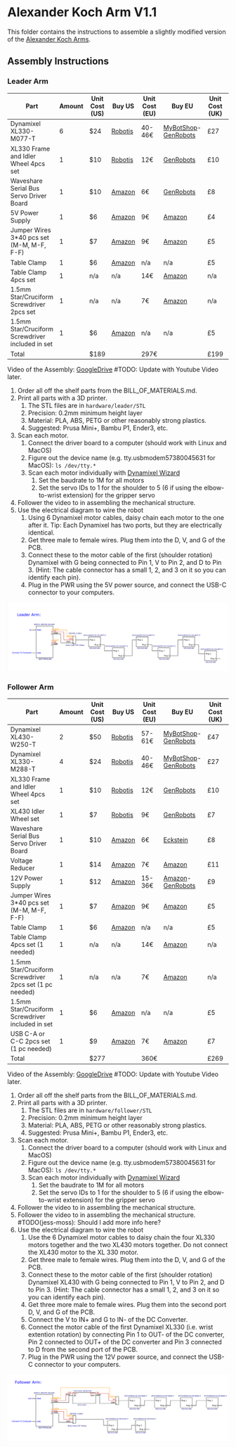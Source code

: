 # Alexander Koch Arm V1.1

This folder contains the instructions to assemble a slightly modified version of the [Alexander Koch Arms](https://github.com/AlexanderKoch-Koch/low_cost_robot). 

## Assembly Instructions

### Leader Arm

| Part | Amount | Unit Cost (US) | Buy US | Unit Cost (EU) | Buy EU | Unit Cost (UK) | Buy UK |
|---|---|---|---|---|---|---|---|
| Dynamixel XL330-M077-T | 6 | $24 | [Robotis](https://www.robotis.us/dynamixel-xl330-m077-t) | 40-46€ | [MyBotShop](https://www.mybotshop.de/DYNAMIXEL-XL330-M077-T)-[GenRobots](https://www.generationrobots.com/en/403818-dynamixel-xl330-m077-t-servo-motor.html) | £27 | [RoboSavvy](https://robosavvy.co.uk/robotis-dynamixel-xl330-m077-t.html) |
| XL330 Frame and Idler Wheel 4pcs set | 1 | $10 | [Robotis](https://www.robotis.us/fpx330-h101-4pcs-set) | 12€ | [GenRobots](https://www.generationrobots.com/en/403860-FPX330-H101-hinge-frame-and-idler-set-dynamixel-xl330.html) | £10 |  [RoboSavvy](https://robosavvy.co.uk/fpx330-h101-4pcs-set.html) |
| Waveshare Serial Bus Servo Driver Board | 1 | $10 | [Amazon](https://a.co/d/7C3RUYU) | 6€ | [GenRobots](https://eckstein-shop.de/WaveShare-Serial-Bus-Servo-Driver-Board-for-ST-SC-Serial-Bus-Servos-EN) | £8 | [Amazon](https://www.amazon.com/Waveshare-Integrates-Control-Circuit-Supports/dp/B0CTMM4LWK/) |
| 5V Power Supply | 1 | $6 | [Amazon](https://a.co/d/5u90NVp) | 9€ | [Amazon](https://www.amazon.fr/LEYF-Alimentation-Universelle-Adaptateur-Enfichable/dp/B09NGVWBSY) | £4 | [Amazon](https://a.co/d/5u90NVp)|
| Jumper Wires 3*40 pcs set (M-M, M-F, F-F) | 1 | $7 | [Amazon](https://a.co/d/hQfk2cb) | 9€ | [Amazon](https://www.amazon.fr/AZDelivery-Jumper-Cavalier-C%C3%A2ble-Arduino/dp/B074P726ZR) | £5 | [Amazon](https://a.co/d/hQfk2cb)|
| Table Clamp | 1 | $6 | [Amazon](https://a.co/d/4KEiYdV) | n/a | n/a | £5 | [Amazon](https://a.co/d/4KEiYdV) |
| Table Clamp 4pcs set | 1 | n/a | n/a | 14€ | [Amazon](https://www.amazon.fr/CAUTIOUS-Serre-Joint-R%C3%A9glable-Serre-Joints/dp/B0CJMB3SKH) | n/a | n/a |
| 1.5mm Star/Cruciform Screwdriver 2pcs set | 1 | n/a | n/a | 7€ | [Amazon](https://www.amazon.fr/sourcing-map-Cruciforme-%C3%89lectroniques-R%C3%A9paration/dp/B0BQ69J2QF) | n/a | n/a |
| 1.5mm Star/Cruciform Screwdriver included in set | 1 | $6 | [Amazon](https://www.amazon.com/Choice-9-Piece-Precision-Screwdriver-Phillips/dp/B0747DYJJR) | n/a | n/a | £5 | [Amazon](https://www.amazon.com/Choice-9-Piece-Precision-Screwdriver-Phillips/dp/B0747DYJJR)
| Total | | $189 | | 297€ | | £199 | |

Video of the Assembly: [GoogleDrive](https://drive.google.com/file/d/175ARhMbZ5WLxKjbbCx7fIGH7QuZW5ajk/view?usp=drive_link) #TODO: Update with Youtube Video later.

1. Order all off the shelf parts from the BILL_OF_MATERIALS.md.
2. Print all parts with a 3D printer.
   1. The STL files are in `hardware/leader/STL`
   2. Precision: 0.2mm minimum height layer
   3. Material: PLA, ABS, PETG or other reasonably strong plastics.
   4. Suggested: Prusa Mini+, Bambu P1, Ender3, etc.
3.  Scan each motor.
    1.  Connect the driver board to a computer (should work with Linux and MacOS)
    2.  Figure out the device name (e.g. tty.usbmodem57380045631 for MacOS): ```ls /dev/tty.*```
    3.  Scan each motor individually with [Dynamixel Wizard](https://emanual.robotis.com/docs/en/software/dynamixel/dynamixel_wizard2/)
        1. Set the baudrate to 1M for all motors
        2. Set the servo IDs to 1 for the shoulder to 5 (6 if using the elbow-to-wrist extension) for the gripper servo
4.  Follower the video to in assembling the mechanical structure.
5.  Use the electrical diagram to wire the robot
    1.  Using 6 Dynamixel motor cables, daisy chain each motor to the one after it. Tip: Each Dynamixel has two ports, but they are electrically identical.
    2.  Get three male to female wires. Plug them into the D, V, and G of the PCB.
    3.  Connect these to the motor cable of the first (shoulder rotation) Dynamixel with G being connected to Pin 1, V to Pin 2, and D to Pin 3. (Hint: The cable connector has a small 1, 2, and 3 on it so you can identify each pin).
    4.  Plug in the PWR using the 5V power source, and connect the USB-C connector to your computers.

![Leader Electrical Diagram](./pictures/Leader_Arm_Electrical_Diagram.png)

### Follower Arm

| Part | Amount | Unit Cost (US) | Buy US | Unit Cost (EU) | Buy EU | Unit Cost (UK) | Buy UK |
|---|---|---|---|---|---|---|---|
| Dynamixel XL430-W250-T |  2 | $50 | [Robotis](https://www.robotis.us/dynamixel-xl430-w250-t) | 57-61€ | [MyBotShop](https://www.mybotshop.de/DYNAMIXEL-XL430-W250-T)-[GenRobots](https://www.generationrobots.com/en/402823-dynamixel-xl430-w250-t-servomotor.html) | £47 | [RoboSavvy](https://robosavvy.co.uk/dynamixel-xl430-w250-t.html)
| Dynamixel XL330-M288-T |  4 | $24  | [Robotis](https://www.robotis.us/dynamixel-xl330-m288-t) | 40-46€ | [MyBotShop](https://www.mybotshop.de/DYNAMIXEL-XL330-M288-T)-[GenRobots](https://www.generationrobots.com/en/403817-dynamixel-xl330-m288-t-servo-motor.html) | £27 | [RoboSavvy](https://robosavvy.co.uk/robotis-dynamixel-xl330-m288-t.html) |
| XL330 Frame and Idler Wheel 4pcs set |  1 | $10 | [Robotis](https://www.robotis.us/fpx330-h101-4pcs-set) | 12€ | [GenRobots](https://www.generationrobots.com/en/403860-FPX330-H101-hinge-frame-and-idler-set-dynamixel-xl330.html) | £10 |  [RoboSavvy](https://robosavvy.co.uk/fpx330-h101-4pcs-set.html) |
| XL430 Idler Wheel set | 1 | $7 | [Robotis](https://www.robotis.us/hn11-i101-set) | 9€ | [GenRobots](https://www.generationrobots.com/en/403206-hn11-i101-horn-set.html) | £7 | [Robosavvy](https://robosavvy.co.uk/hn11-i101-set.html)|
| Waveshare Serial Bus Servo Driver Board | 1 | $10 | [Amazon](https://a.co/d/7C3RUYU) | 6€ | [Eckstein](https://eckstein-shop.de/WaveShare-Serial-Bus-Servo-Driver-Board-for-ST-SC-Serial-Bus-Servos-EN) | £8 | [Amazon](https://www.amazon.com/Waveshare-Integrates-Control-Circuit-Supports/dp/B0CTMM4LWK/)|
| Voltage Reducer | 1 | $14 | [Amazon](https://www.amazon.com/EPLZON-Converter-5V-5-3V-Transformer-Regulator/dp/B09R4DBZJK) | 7€ | [Amazon](https://www.amazon.fr/ICQUANZX-Converter-Transformer-Voltage-Regulator/dp/B07RGB2HB6) | £11 | [Amazon](https://www.amazon.com/EPLZON-Converter-5V-5-3V-Transformer-Regulator/dp/B09R4DBZJK) |
| 12V Power Supply | 1 | $12 | [Amazon](https://a.co/d/40o8uMN) | 15-36€ | [Amazon](https://www.amazon.fr/LEDMO-Alimentation-Adaptateur-Transformateurs-Chargeur/dp/B07PGLXK4X)-[GenRobots](https://www.generationrobots.com/en/400866-smps-charger-for-bioloid-and-dynamixel-robotis.html) | £9 | [Amazon](https://a.co/d/40o8uMN) |
| Jumper Wires 3*40 pcs set (M-M, M-F, F-F) | 1 | $7 | [Amazon](https://a.co/d/hQfk2cb) | 9€ | [Amazon](https://www.amazon.fr/AZDelivery-Jumper-Cavalier-C%C3%A2ble-Arduino/dp/B074P726ZR) | £5 | [Amazon](https://a.co/d/hQfk2cb) |
| Table Clamp | 1 | $6 | [Amazon](https://a.co/d/4KEiYdV) | n/a | n/a | £5 | [Amazon](https://a.co/d/4KEiYdV) |
| Table Clamp 4pcs set (1 needed)| 1 | n/a | n/a | 14€ | [Amazon](https://www.amazon.fr/CAUTIOUS-Serre-Joint-R%C3%A9glable-Serre-Joints/dp/B0CJMB3SKH) | n/a | n/a |
| 1.5mm Star/Cruciform Screwdriver 2pcs set (1 pc needed) | 1 | n/a | n/a | 7€ | [Amazon](https://www.amazon.fr/sourcing-map-Cruciforme-%C3%89lectroniques-R%C3%A9paration/dp/B0BQ69J2QF) | n/a | n/a |
| 1.5mm Star/Cruciform Screwdriver included in set | 1 | $6 | [Amazon](https://www.amazon.com/Choice-9-Piece-Precision-Screwdriver-Phillips/dp/B0747DYJJR) | n/a | n/a | £5 | [Amazon](https://www.amazon.com/Choice-9-Piece-Precision-Screwdriver-Phillips/dp/B0747DYJJR) |
| USB C-A or C-C 2pcs set (1 pc needed) | 1 | $9 | [Amazon](https://www.amazon.com/Charging-etguuds-Charger-Braided-Compatible/dp/B0B8NWLLW2/) | 7€ | [Amazon](https://www.amazon.fr/-/en/dp/B0CKPDZ3SK/) | £7 | [Amazon](https://www.amazon.com/Charging-etguuds-Charger-Braided-Compatible/dp/B0B8NWLLW2/)|
| Total | | $277 | | 360€ | | £269 | |

Video of the Assembly: [GoogleDrive](https://drive.google.com/file/d/1uk6JFVT2OoHBs3-S-JOH1AkEEqhCJtGh/view?usp=drive_link) #TODO: Update with Youtube Video later.

1. Order all off the shelf parts from the BILL_OF_MATERIALS.md.
2. Print all parts with a 3D printer.
   1. The STL files are in `hardware/follower/STL`
   2. Precision: 0.2mm minimum height layer
   3. Material: PLA, ABS, PETG or other reasonably strong plastics.
   4. Suggested: Prusa Mini+, Bambu P1, Ender3, etc.
3.  Scan each motor.
    1.  Connect the driver board to a computer (should work with Linux and MacOS)
    2.  Figure out the device name (e.g. tty.usbmodem57380045631 for MacOS): ```ls /dev/tty.*```
    3.  Scan each motor individually with [Dynamixel Wizard](https://emanual.robotis.com/docs/en/software/dynamixel/dynamixel_wizard2/)
        1. Set the baudrate to 1M for all motors
        2. Set the servo IDs to 1 for the shoulder to 5 (6 if using the elbow-to-wrist extension) for the gripper servo
4.  Follower the video to in assembling the mechanical structure.
5. Follower the video to in assembling the mechanical structure. #TODO(jess-moss): Should I add more info here? 
6.  Use the electrical diagram to wire the robot
    1.  Use the 6 Dynamixel motor cables to daisy chain the four XL330 motors together and the two XL430 motors together. Do not connect the XL430 motor to the XL 330 motor.
    2.  Get three male to female wires. Plug them into the D, V, and G of the PCB.
    3.  Connect these to the motor cable of the first (shoulder rotation) Dynamixel XL430 with G being connected to Pin 1, V to Pin 2, and D to Pin 3. (Hint: The cable connector has a small 1, 2, and 3 on it so you can identify each pin).
    4.  Get three more male to female wires. Plug them into the second port D, V, and G of the PCB.
    5.  Connect the V to IN+ and G to IN- of the DC Converter.
    6.  Connect the motor cable of the first Dynamixel XL330 (i.e. wrist extention rotation) by connecting Pin 1 to OUT- of the DC converter, Pin 2 connected to OUT+ of the DC converter and Pin 3 connected to D from the second port of the PCB. 
    7.  Plug in the PWR using the 12V power source, and connect the USB-C connector to your computers.

![Follower Diagram](./pictures/Follower_Arm_Electrical_Diagram.png)